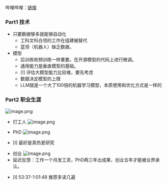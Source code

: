 ---
---


哔哩哔哩：[链接](https://www.bilibili.com/video/BV1dHWkewEWz/?spm_id_from=333.337.search-card.all.click&vd_source=d734816ca968c71cf724762297d14df5)

### Part1  技术
+ 只要数据够多就能够自动化
	+ 工科文科白领的工作在组建被替代
	+ 蓝领（机器人）缺乏数据。
+ 模型
	+ 后训练和预训练一样重要。在开源模型的代码上进行微调。  
	+ 通用能力是垂直模型的基础。
	- [!]  评估大模型能力比较难，要先考虑 
	+ 数据决定模型的上限
	+ LLM就是一个大了100倍的机器学习模型，本质使用和优化方式是一样的

### Part2  职业生涯
 ![image.png](https://cdn.jsdelivr.net/gh/Thomas333333/MyPostImage/Images/20240901133847.png)
 
+ 打工人
![image.png](https://cdn.jsdelivr.net/gh/Thomas333333/MyPostImage/Images/20240901134044.png)

+ PhD
![image.png](https://cdn.jsdelivr.net/gh/Thomas333333/MyPostImage/Images/20240901134102.png)
- [I] 最好是真热爱研究

+ 创业
![image.png](https://cdn.jsdelivr.net/gh/Thomas333333/MyPostImage/Images/20240901134212.png)
+ 延迟反馈：工作一个月发工资，PhD两三年出成果，创业五年才能被业界承认。




- [I] 53:37-1:01:48 推荐多读几遍
  